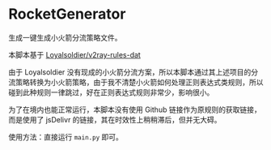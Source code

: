 # RocketGenerator
生成一键生成小火箭分流策略文件。

本脚本基于 [Loyalsoldier/v2ray-rules-dat](https://github.com/Loyalsoldier/v2ray-rules-dat)

由于 Loyalsoldier 没有现成的小火箭分流方案，所以本脚本通过其上述项目的分流策略转换为小火箭策略，由于我不清楚小火箭如何处理正则表达式类规则，所以碰到此种规则一律跳过，好在正则表达式规则非常少，影响很小。

为了在境内也能正常运行，本脚本没有使用 Github 链接作为原规则的获取链接，而是使用了 jsDelivr 的链接，其在时效性上稍稍滞后，但并无大碍。

使用方法：直接运行 `main.py` 即可。
